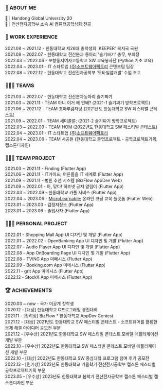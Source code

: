 ### 🧐 ABOUT ME
🏫 | Handong Global University 20  
📝 | 전산전자공학부 소속 AI 컴퓨터공학심화 전공       

### 💼 WORK EXPERIENCE 
2021.08 ~ 2021.12 - 한동대학교 제26대 총학생회 'KEEPER' 복지국 국원        
2021.08 ~ 2022.07 - 한동대학교 전산분과 동아리 '슬기짜기' 총무, 부회장     
2022.03 ~ 2022.06 - 포항동지여자고등학교 SW 교육봉사단 (Python 기초 교육)    
2022.04 ~ 2023.01 - IT 스타트업 [(주)소프트웨어팩토리](https://www.notion.so/SoftwareFactory-Team-4394fc08bab0432a913e7d0f36f3c601) 콘텐츠팀 팀장    
2022.08 ~ 2022.12 - 한동대학교 전산전자공학부 '모바일앱개발' 수업 조교      

### 🧑‍🤝‍🧑 TEAMS 
2021.03 ~ 2022.07 - 한동대학교 전산분과동아리 슬기짜기     
2021.03 ~ 2021.11 - TEAM 아니 이거 왜 안돼? (2021-1 슬기짜기 방학프로젝트)   
2021.06 ~ 2021.12 - TEAM 조마루감자탕 (2021년도 한동대학교 SW 페스티벌 콘테스트)   
2021.09 ~ 2022.01 - TEAM 세미콜론; (2021-2 슬기짜기 방학프로젝트)  
2022.03 ~ 2022.09 - TEAM HOM (2022년도 한동대학교 SW 페스티벌 콘테스트)  
2022.04 ~ 2023.01 - IT 스타트업 [(주)소프트웨어팩토리](https://www.notion.so/SoftwareFactory-Team-4394fc08bab0432a913e7d0f36f3c601)     
2022.04 ~ 2023.06 - TEAM 사공들 (한동대학교 졸업프로젝트 - 공학프로젝트기획, 캡스톤디자인)  

### 👩🏻‍💻 TEAM PROJECT     
2021.03 ~ 2021.11 - Finding (Flutter App)  
2021.06 ~ 2021.11 - IT가이드; 어른들을 IT 세계로 (Flutter App)   
2021.09 ~ 2021.11 - 병원 추천 시스템 (BizFlow AppDev Web)   
2021.09 ~ 2022.01 - 아, 맞다! 히즈넷 공지 알림이 (Flutter App)   
2022.03 ~ 2022.09 - 한동대학교 카풀 서비스 (Flutter App)  
2022.04 ~ 2023.06 - [MicroLearnable](https://microlearnable.com/); 온라인 코딩 교육 플랫폼 (Flutter Web)   
2023.01 ~ 2023.03 - 감정저장소 (Flutter App)   
2023.01 ~ 2023.06 - 졸업사자 (Flutter App)  

### 👩🏻‍💻 PERSONAL PROJECT       
2022.01 - Shopping Mall App UI 디자인 및 개발 (Flutter App)    
2022.01 ~ 2022.02 - OpenBanking App UI 디자인 및 개발 (Flutter App)  
2022.07 - Audio Player App UI 디자인 및 개발 (Flutter App)   
2022.08 - App OnBoarding Page UI 디자인 및 개발 (Flutter App)   
2022.08 - TVING App 미메시스 (Flutter App)  
2022.09 - Booking.com App 미메시스 (Flutter App)   
2022.11 - grit App 미메시스 (Flutter App)   
2022.12 - StockX App 미메시스 (Flutter App)          

### 🏆 ACHIEVEMENTS    
2020.03 ~ now - 국가 이공계 장학생      
2020.12 - [대상] 한동대학교 C프로그래밍 경진대회  
2021.11 - [장려상] BizFlow * 한동대학교 AppDev Contest   
2021.12 - [대상] 2021년도 한동대학교 SW 페스티벌 콘테스트 - 소프트웨어를 활용한 문제 해결 아이디어 공모전 부문      
2021.12 - [우수상] 2021년도 한동대학교 SW 페스티벌 콘테스트 모바일 애플리케이션 개발 부문     
2022.10 - [우수상] 2022년도 한동대학교 SW 페스티벌 콘테스트 모바일 애플리케이션 개발 부문    
2022.10 - [대상] 2022년도 한동대학교 SW 중심대학 프로그램 참여 후기 공모전         
2022.12 - [인기상] 2022년도 한동대학교 가을학기 전산전자공학부 캡스톤 페스티벌 공학프로젝트기획 부문            
2023.05 - [우수상] 2023년도 한동대학교 봄학기 전산전자공학부 캡스톤 페스티벌 캡스톤디자인 부문    
